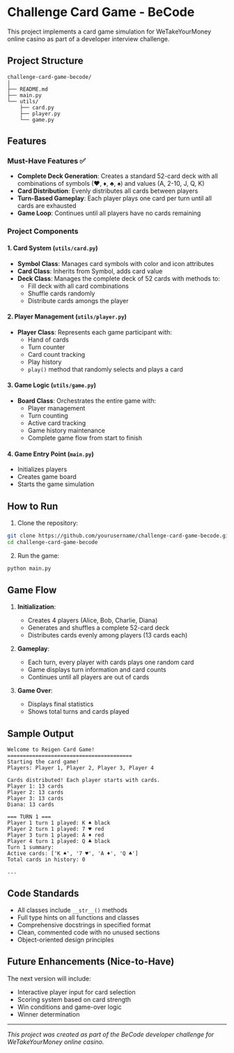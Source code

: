 # Challenge Card Game - BeCode

This project implements a card game simulation for WeTakeYourMoney online casino as part of a developer interview challenge.

## Project Structure

```
challenge-card-game-becode/
│
├── README.md
├── main.py
└── utils/
    ├── card.py
    ├── player.py
    └── game.py
```

## Features

### Must-Have Features ✅
- **Complete Deck Generation**: Creates a standard 52-card deck with all combinations of symbols (♥, ♦, ♣, ♠) and values (A, 2-10, J, Q, K)
- **Card Distribution**: Evenly distributes all cards between players
- **Turn-Based Gameplay**: Each player plays one card per turn until all cards are exhausted
- **Game Loop**: Continues until all players have no cards remaining

### Project Components

#### 1. Card System (`utils/card.py`)
- **Symbol Class**: Manages card symbols with color and icon attributes
- **Card Class**: Inherits from Symbol, adds card value
- **Deck Class**: Manages the complete deck of 52 cards with methods to:
  - Fill deck with all card combinations
  - Shuffle cards randomly
  - Distribute cards amongs the player

#### 2. Player Management (`utils/player.py`)
- **Player Class**: Represents each game participant with:
  - Hand of cards
  - Turn counter
  - Card count tracking
  - Play history
  - `play()` method that randomly selects and plays a card

#### 3. Game Logic (`utils/game.py`)
- **Board Class**: Orchestrates the entire game with:
  - Player management
  - Turn counting
  - Active card tracking
  - Game history maintenance
  - Complete game flow from start to finish

#### 4. Game Entry Point (`main.py`)
- Initializes players
- Creates game board
- Starts the game simulation

## How to Run

1. Clone the repository:
```bash
git clone https://github.com/yourusername/challenge-card-game-becode.git
cd challenge-card-game-becode
```

2. Run the game:
```bash
python main.py
```

## Game Flow

1. **Initialization**: 
   - Creates 4 players (Alice, Bob, Charlie, Diana)
   - Generates and shuffles a complete 52-card deck
   - Distributes cards evenly among players (13 cards each)

2. **Gameplay**:
   - Each turn, every player with cards plays one random card
   - Game displays turn information and card counts
   - Continues until all players are out of cards

3. **Game Over**:
   - Displays final statistics
   - Shows total turns and cards played

## Sample Output

```
Welcome to Reigen Card Game!
========================================
Starting the card game!
Players: Player 1, Player 2, Player 3, Player 4

Cards distributed! Each player starts with cards.
Player 1: 13 cards
Player 2: 13 cards
Player 3: 13 cards
Diana: 13 cards

=== TURN 1 ===
Player 1 turn 1 played: K ♠ black
Player 2 turn 1 played: 7 ♥ red
Player 3 turn 1 played: A ♦ red
Player 4 turn 1 played: Q ♣ black
Turn 1 summary:
Active cards: ['K ♠', '7 ♥', 'A ♦', 'Q ♣']
Total cards in history: 0

...
```

## Code Standards

- All classes include `__str__()` methods
- Full type hints on all functions and classes
- Comprehensive docstrings in specified format
- Clean, commented code with no unused sections
- Object-oriented design principles


## Future Enhancements (Nice-to-Have)

The next version will include:
- Interactive player input for card selection
- Scoring system based on card strength
- Win conditions and game-over logic
- Winner determination

---

*This project was created as part of the BeCode developer challenge for WeTakeYourMoney online casino.*
